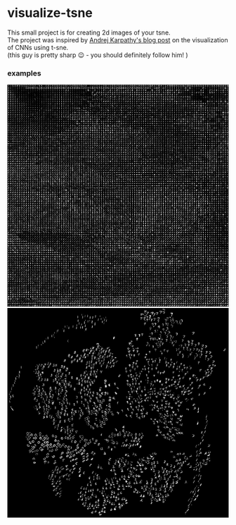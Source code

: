 # visualize-tsne
This small project is for creating 2d images of your tsne.   
The project was inspired by [Andrej Karpathy's blog post](http://cs.stanford.edu/people/karpathy/cnnembed/) on the visualization of CNNs using t-sne.  
(this guy is pretty sharp :wink: - you should definitely follow him! ) 

### examples
![Image of mnist 2d image](/examples/small_mnist2d.jpg)
![Image of mnist scatter image](/examples/small_mnistscatter.jpg)

